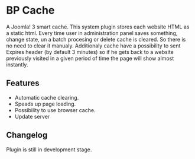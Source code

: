 # BP Cache
A Joomla! 3 smart cache. This system plugin stores each website HTML as a static html. Every time user in administration panel saves something, change state, un a batch procesing or delete cache is cleared. So there is no need to clear it manualy. Additionaly cache have a possibility to sent Expires header (by default 3 minutes) so if he gets back to a website previously visited in a given period of time the page will show almost instantly.

## Features
- Automatic cache clearing.
- Speads up page loading.
- Possibility to use browser cache.
- Update server

## Changelog
Plugin is still in development stage.
